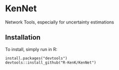 # KenNet
Network Tools, especially for uncertainty estimations

## Installation

To install, simply run in R:
```
install.packages("devtools")
devtools::install_github("R-KenK/KenNet")
```
